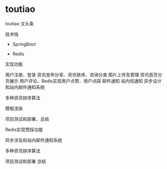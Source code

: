 # toutiao
toutiao  文头条

技术栈

* SpringBoot 

* Redis

实现功能

用户注册、登录
资讯发布分享、资讯排序、咨询分类
图片上传及管理
资讯首页分页展示
用户评论、Redis实现用户点赞、用户点踩
邮件通知
站内信通知
异步设计和站内邮件通知系统

多种资讯排序算法

模板渲染

项目测试和部署，总结

Redis实现赞踩功能

异步涉及和站内邮件通知系统

多种资讯排序算法

项目测试和部署 总结


